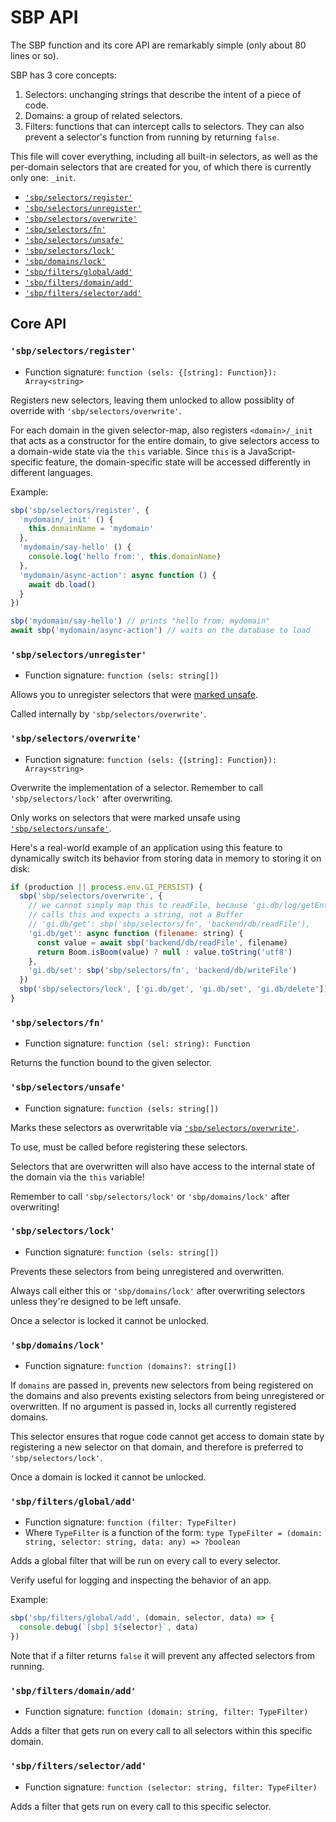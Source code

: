 # SBP API

The SBP function and its core API are remarkably simple (only about 80 lines or so).

SBP has 3 core concepts:

1. Selectors: unchanging strings that describe the intent of a piece of code.
2. Domains: a group of related selectors.
3. Filters: functions that can intercept calls to selectors. They can also prevent a selector's function from running by returning `false`.

This file will cover everything, including all built-in selectors, as well as the per-domain selectors that are created for you, of which there is currently only one: `_init`.

- [`'sbp/selectors/register'`](#sbpselectorsregister)
- [`'sbp/selectors/unregister'`](#sbpselectorsunregister)
- [`'sbp/selectors/overwrite'`](#sbpselectorsoverwrite)
- [`'sbp/selectors/fn'`](#sbpselectorsfn)
- [`'sbp/selectors/unsafe'`](#sbpselectorsunsafe)
- [`'sbp/selectors/lock'`](#sbpselectorslock)
- [`'sbp/domains/lock'`](#sbpdomainslock)
- [`'sbp/filters/global/add'`](#sbpfiltersglobaladd)
- [`'sbp/filters/domain/add'`](#sbpfiltersdomainadd)
- [`'sbp/filters/selector/add'`](#sbpfiltersselectoradd)

## Core API

### `'sbp/selectors/register'`

- Function signature: `function (sels: {[string]: Function}): Array<string>`

Registers new selectors, leaving them unlocked to allow possiblity of override with `'sbp/selectors/overwrite'`.

For each domain in the given selector-map, also registers `<domain>/_init` that acts as a constructor for the entire domain, to give selectors access to a domain-wide state via the `this` variable. Since `this` is a JavaScript-specific feature, the domain-specific state will be accessed differently in different languages.

Example:

```js
sbp('sbp/selectors/register', {
  'mydomain/_init' () {
    this.domainName = 'mydomain'
  },
  'mydomain/say-hello' () {
    console.log('hello from:', this.domainName)
  },
  'mydomain/async-action': async function () {
    await db.load()
  }
})

sbp('mydomain/say-hello') // prints "hello from: mydomain"
await sbp('mydomain/async-action') // waits on the database to load
```

### `'sbp/selectors/unregister'`

- Function signature: `function (sels: string[])`

Allows you to unregister selectors that were [marked unsafe](#sbpselectorsunsafe).

Called internally by `'sbp/selectors/overwrite'`.

### `'sbp/selectors/overwrite'`

- Function signature: `function (sels: {[string]: Function}): Array<string>`

Overwrite the implementation of a selector. Remember to call `'sbp/selectors/lock'` after overwriting.

Only works on selectors that were marked unsafe using [`'sbp/selectors/unsafe'`](#sbpselectorsunsafe).

Here's a real-world example of an application using this feature to dynamically switch its behavior from storing data in memory to storing it on disk:

```js
if (production || process.env.GI_PERSIST) {
  sbp('sbp/selectors/overwrite', {
    // we cannot simply map this to readFile, because 'gi.db/log/getEntry'
    // calls this and expects a string, not a Buffer
    // 'gi.db/get': sbp('sbp/selectors/fn', 'backend/db/readFile'),
    'gi.db/get': async function (filename: string) {
      const value = await sbp('backend/db/readFile', filename)
      return Boom.isBoom(value) ? null : value.toString('utf8')
    },
    'gi.db/set': sbp('sbp/selectors/fn', 'backend/db/writeFile')
  })
  sbp('sbp/selectors/lock', ['gi.db/get', 'gi.db/set', 'gi.db/delete'])
}
```

### `'sbp/selectors/fn'`

- Function signature: `function (sel: string): Function`

Returns the function bound to the given selector.

### `'sbp/selectors/unsafe'`

- Function signature: `function (sels: string[])`

Marks these selectors as overwritable via [`'sbp/selectors/overwrite'`](#sbpselectorsoverwrite).

To use, must be called before registering these selectors.

Selectors that are overwritten will also have access to the internal state of the domain via the `this` variable!

Remember to call `'sbp/selectors/lock'` or `'sbp/domains/lock'` after overwriting!

### `'sbp/selectors/lock'`

- Function signature: `function (sels: string[])`

Prevents these selectors from being unregistered and overwritten.

Always call either this or `'sbp/domains/lock'` after overwriting selectors unless they're designed to be left unsafe.

Once a selector is locked it cannot be unlocked.

### `'sbp/domains/lock'`

- Function signature: `function (domains?: string[])`

If `domains` are passed in, prevents new selectors from being registered on the domains and also prevents existing selectors from being unregistered or overwritten.
If no argument is passed in, locks all currently registered domains.

This selector ensures that rogue code cannot get access to domain state by registering a new selector on that domain, and therefore is preferred to `'sbp/selectors/lock'`.

Once a domain is locked it cannot be unlocked.

### `'sbp/filters/global/add'`

- Function signature: `function (filter: TypeFilter)`
- Where `TypeFilter` is a function of the form: `type TypeFilter = (domain: string, selector: string, data: any) => ?boolean`

Adds a global filter that will be run on every call to every selector.

Verify useful for logging and inspecting the behavior of an app.

Example:

```js
sbp('sbp/filters/global/add', (domain, selector, data) => {
  console.debug(`[sbp] ${selector}`, data)
})
```

Note that if a filter returns `false` it will prevent any affected selectors from running.

### `'sbp/filters/domain/add'`

- Function signature: `function (domain: string, filter: TypeFilter)`

Adds a filter that gets run on every call to all selectors within this specific domain.

### `'sbp/filters/selector/add'`

- Function signature: `function (selector: string, filter: TypeFilter)`

Adds a filter that gets run on every call to this specific selector.
